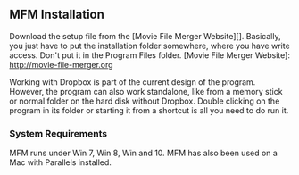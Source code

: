 ## MFM Installation
Download the setup file from the [Movie File Merger Website][].  Basically, you just have to put the installation folder somewhere, where you have write access.  Don't put it in the Program Files folder.
[Movie File Merger Website]: http://movie-file-merger.org

Working with Dropbox is part of the current design of the program.  However, the program can also work standalone, like from a memory stick or normal folder on the hard disk without Dropbox. Double clicking on the program in its folder or starting it from a shortcut is all you need to do run it.

### System Requirements
MFM runs under Win 7, Win 8, Win and 10. MFM has also been used on a Mac with Parallels installed.
